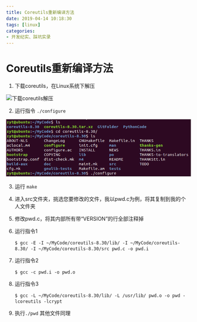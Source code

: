 ```yaml
---
title: Coreutils重新编译方法
date: 2019-04-14 10:18:30
tags: [linux]
categories:
- 开发纪实、踩坑实录
---
```


# Coreutils重新编译方法

1. 下载coreutils，在Linux系统下解压

![下载coreutils解压](下载coreutils解压.png)

2. 运行指令 ` ./configure `

![运行指令](Coreutils重新编译方法\运行指令.png)

3. 运行 `make`

4. 进入src文件夹，挑选您要修改的文件，我以pwd.c为例，将其复制到我的个人文件夹

5. 修改pwd.c，将其内部所有带“VERSION”的行全部注释掉

6. 运行指令1

   ```
   $ gcc -E -I ~/MyCode/coreutils-8.30/lib/ -I ~/MyCode/coreutils-8.30/ -I ~/MyCode/coreutils-8.30/src pwd.c -o pwd.i 
   ```

7. 运行指令2

   ```
   $ gcc -c pwd.i -o pwd.o
   ```

8. 运行指令3

   ```
   $ gcc -L ~/MyCode/coreutils-8.30/lib/ -L /usr/lib/ pwd.o -o pwd -lcoreutils -lcrypt
   ```

9. 执行`./pwd`
   其他文件同理